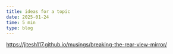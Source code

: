 ```yaml
---
title: ideas for a topic
date: 2025-01-24
time: 5 min
type: blog
---
```


https://jitesh117.github.io/musings/breaking-the-rear-view-mirror/